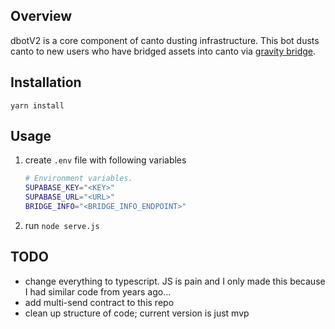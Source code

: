 ## Overview
dbotV2 is a core component of canto dusting infrastructure. This bot dusts canto to new users who have bridged assets into canto via [gravity bridge](https://github.com/Gravity-Bridge/Gravity-Bridge). 

## Installation
`yarn install`

## Usage
1. create `.env` file with following variables
    ```bash
    # Environment variables.
    SUPABASE_KEY="<KEY>"
    SUPABASE_URL="<URL>"
    BRIDGE_INFO="<BRIDGE_INFO_ENDPOINT>"
    ```
2. run `node serve.js`

## TODO
- change everything to typescript. JS is pain and I only made this because I had similar code from years ago...
- add multi-send contract to this repo
- clean up structure of code; current version is just mvp

